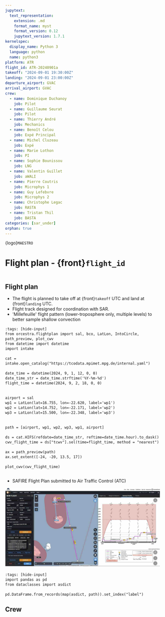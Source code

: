 ```yaml
---
jupytext:
  text_representation:
    extension: .md
    format_name: myst
    format_version: 0.12
    jupytext_version: 1.7.1
kernelspec:
  display_name: Python 3
  language: python
  name: python3
platform: ATR
flight_id: ATR-20240901a
takeoff: "2024-09-01 19:30:00Z"
landing: "2024-09-01 23:00:00Z"
departure_airport: GVAC
arrival_airport: GVAC
crew:
  - name: Dominique Duchanoy
    job: Pilot
  - name: Guillaume Seurat
    job: Pilot
  - name: Thierry André
    job: Mechanics
  - name: Benoît Celou
    job: Expé Principal
  - name: Michel Cluzeau
    job: Expé 
  - name: Marie Lothon
    job: PI
  - name: Sophie Bounissou
    job: LNG
  - name: Valentin Guillet
    job: aWALI
  - name: Pierre Coutris
    job: Microphys 1
  - name: Guy Lefebvre
    job: Microphys 2
  - name: Christophe Legac
    job: RASTA
  - name: Tristan Thil
    job: BASTA
categories: [sar_under]
orphan: true
---
```


{logo}`MAESTRO`

# Flight plan - {front}`flight_id`

```{badges}
```

## Flight plan
* The flight is planned to take off at {front}`takeoff` UTC and land at {front}`landing` UTC.
* Flight track designed for coordination with SAR.
* 'Millefeuille' flight pattern (lower-troposphere only, multiple levels) to better sample shallow convection


```{code-cell} python3
:tags: [hide-input]
from orcestra.flightplan import sal, bco, LatLon, IntoCircle, path_preview, plot_cwv
from datetime import datetime
import intake

cat = intake.open_catalog("https://tcodata.mpimet.mpg.de/internal.yaml")

date_time = datetime(2024, 9, 1, 12, 0, 0)
date_time_str = date_time.strftime('%Y-%m-%d')
flight_time = datetime(2024, 9, 2, 18, 0, 0)


airport = sal
wp1 = LatLon(lat=16.755, lon=-22.620, label='wp1')
wp2 = LatLon(lat=14.752, lon=-22.171, label='wp2')
wp3 = LatLon(lat=15.500, lon=-22.348, label='wp3')


path = [airport, wp1, wp2, wp3, wp1, airport]

ds = cat.HIFS(refdate=date_time_str, reftime=date_time.hour).to_dask()
cwv_flight_time = ds["tcwv"].sel(time=flight_time, method = "nearest")

ax = path_preview(path)
ax.set_extent([-24, -20, 13.5, 17])

plot_cwv(cwv_flight_time)


```
<!-- ![Flight Levels](./LEVELS-ATR-20240826a.jpg) -->

* SAFIRE Flight Plan submitted to Air Traffic Control (ATC)

![Page 1](./SAFIRE-ATR-20240902a.jpg)

```{code-cell} python3
:tags: [hide-input]
import pandas as pd
from dataclasses import asdict

pd.DataFrame.from_records(map(asdict, path)).set_index("label")
```

## Crew

```{crew}
```